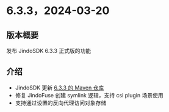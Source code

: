# 6.3.3，2024-03-20

## 版本概要

发布 JindoSDK 6.3.3 正式版的功能

## 介绍

- JindoSDK 更新 [6.3.3 的 Maven 仓库](oss-maven.md)
- 修复 JindoFuse 创建 symlink 逻辑，支持 csi plugin 场景使用
- 支持通过设置的反向代理访问对象存储